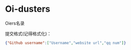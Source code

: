 # Oi-dusters
Oiers名录

提交格式(记得格式化)：

```json
{"Github username":["Username","website url","qq num"]}
```
